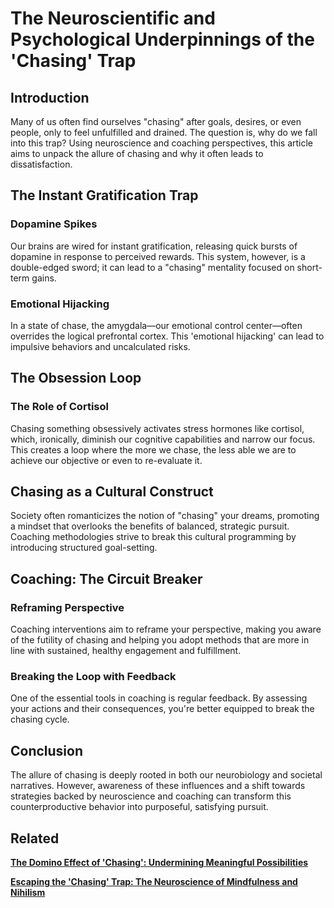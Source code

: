# The Neuroscientific and Psychological Underpinnings of the 'Chasing' Trap

## **Introduction**

Many of us often find ourselves "chasing" after goals, desires, or even people, only to feel unfulfilled and drained. The question is, why do we fall into this trap? Using neuroscience and coaching perspectives, this article aims to unpack the allure of chasing and why it often leads to dissatisfaction.

## **The Instant Gratification Trap**

### **Dopamine Spikes**

Our brains are wired for instant gratification, releasing quick bursts of dopamine in response to perceived rewards. This system, however, is a double-edged sword; it can lead to a "chasing" mentality focused on short-term gains.

### **Emotional Hijacking**

In a state of chase, the amygdala—our emotional control center—often overrides the logical prefrontal cortex. This 'emotional hijacking' can lead to impulsive behaviors and uncalculated risks.

## **The Obsession Loop**

### **The Role of Cortisol**

Chasing something obsessively activates stress hormones like cortisol, which, ironically, diminish our cognitive capabilities and narrow our focus. This creates a loop where the more we chase, the less able we are to achieve our objective or even to re-evaluate it.

## **Chasing as a Cultural Construct**

Society often romanticizes the notion of "chasing" your dreams, promoting a mindset that overlooks the benefits of balanced, strategic pursuit. Coaching methodologies strive to break this cultural programming by introducing structured goal-setting.

## **Coaching: The Circuit Breaker**

### **Reframing Perspective**

Coaching interventions aim to reframe your perspective, making you aware of the futility of chasing and helping you adopt methods that are more in line with sustained, healthy engagement and fulfillment.

### **Breaking the Loop with Feedback**

One of the essential tools in coaching is regular feedback. By assessing your actions and their consequences, you're better equipped to break the chasing cycle.

## **Conclusion**

The allure of chasing is deeply rooted in both our neurobiology and societal narratives. However, awareness of these influences and a shift towards strategies backed by neuroscience and coaching can transform this counterproductive behavior into purposeful, satisfying pursuit.

## Related

[**The Domino Effect of 'Chasing': Undermining Meaningful Possibilities**](The%20Domino%20Effect%20of%20'Chasing'%20Undermining%20Meaning%200934dd14dcb84ce9a086b2dd0c20e37b.md)

[**Escaping the 'Chasing' Trap: The Neuroscience of Mindfulness and Nihilism**](Escaping%20the%20'Chasing'%20Trap%20The%20Neuroscience%20of%20Mi%20baa536a8963440f2a679776d90eb66c6.md)